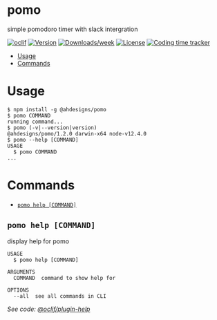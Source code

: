 pomo
====

simple pomodoro timer with slack intergration

[![oclif](https://img.shields.io/badge/cli-oclif-brightgreen.svg)](https://oclif.io)
[![Version](https://img.shields.io/npm/v/@ahdesigns/pomo.svg)](https://npmjs.org/package/@ahdesigns/pomo)
[![Downloads/week](https://img.shields.io/npm/dw/pomo.svg)](https://npmjs.org/package/pomo)
[![License](https://img.shields.io/npm/l/pomo.svg)](https://github.com/AHDesigns/pomo/blob/master/package.json)
[![Coding time tracker](https://wakatime.com/badge/github/AHDesigns/pomo.svg)](https://wakatime.com/badge/github/AHDesigns/pomo)

<!-- toc -->
* [Usage](#usage)
* [Commands](#commands)
<!-- tocstop -->
# Usage
<!-- usage -->
```sh-session
$ npm install -g @ahdesigns/pomo
$ pomo COMMAND
running command...
$ pomo (-v|--version|version)
@ahdesigns/pomo/1.2.0 darwin-x64 node-v12.4.0
$ pomo --help [COMMAND]
USAGE
  $ pomo COMMAND
...
```
<!-- usagestop -->
# Commands
<!-- commands -->
* [`pomo help [COMMAND]`](#pomo-help-command)

## `pomo help [COMMAND]`

display help for pomo

```
USAGE
  $ pomo help [COMMAND]

ARGUMENTS
  COMMAND  command to show help for

OPTIONS
  --all  see all commands in CLI
```

_See code: [@oclif/plugin-help](https://github.com/oclif/plugin-help/blob/v2.2.1/src/commands/help.ts)_
<!-- commandsstop -->
